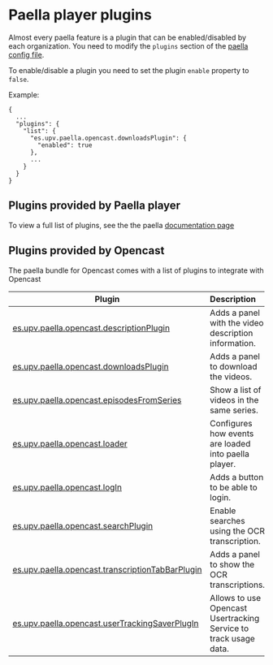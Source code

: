 Paella player plugins
=====================

Almost every paella feature is a plugin that can be enabled/disabled by each organization.
You need to modify the `plugins` section of the [paella config file](configuration.md).

To enable/disable a plugin you need to set the plugin `enable` property to `false`.

Example:
```
{
  ...
  "plugins": {
    "list": {
      "es.upv.paella.opencast.downloadsPlugin": {
        "enabled": true
      },
      ...
    }
  }
}
```


Plugins provided by Paella player
---------------------------------

To view a full list of plugins, see the the paella [documentation page](https://paellaplayer.upv.es/docs/)


Plugins provided by Opencast
----------------------------

The paella bundle for Opencast comes with a list of plugins to integrate with Opencast

Plugin                                             | Description 
---------------------------------------------------|:------------
[es.upv.paella.opencast.descriptionPlugin](plugins/es.upv.paella.opencast.descriptionPlugin.md)                 | Adds a panel with the video description information.
[es.upv.paella.opencast.downloadsPlugin](plugins/es.upv.paella.opencast.downloadsPlugin.md)                     | Adds a panel to download the videos. 
[es.upv.paella.opencast.episodesFromSeries](plugins/es.upv.paella.opencast.episodesFromSeries.md)               | Show a list of videos in the same series.
[es.upv.paella.opencast.loader](plugins/es.upv.paella.opencast.loader.md)                                       | Configures how events are loaded into paella player.
[es.upv.paella.opencast.logIn](plugins/es.upv.paella.opencast.logIn.md)                                         | Adds a button to be able to login.
[es.upv.paella.opencast.searchPlugin](plugins/es.upv.paella.opencast.searchPlugin.md)                           | Enable searches using the OCR transcription.
[es.upv.paella.opencast.transcriptionTabBarPlugin](plugins/es.upv.paella.opencast.transcriptionTabBarPlugin.md) | Adds a panel to show the OCR transcriptions.
[es.upv.paella.opencast.userTrackingSaverPlugIn](plugins/es.upv.paella.opencast.userTrackingSaverPlugIn.md)     | Allows to use Opencast Usertracking Service to track usage data.
